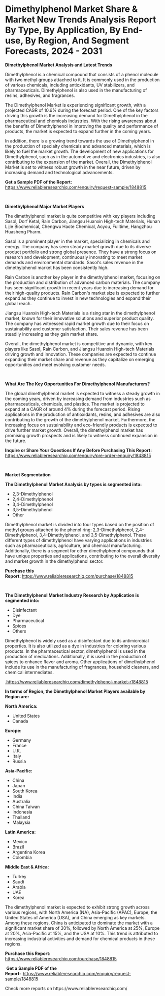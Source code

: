 <p><h1>Dimethylphenol Market Share & Market New Trends Analysis Report By Type, By Application, By End-use, By Region, And Segment Forecasts, 2024 - 2031</h1></p><p><strong>Dimethylphenol Market Analysis and Latest Trends</strong></p>
<p><p>Dimethylphenol is a chemical compound that consists of a phenol molecule with two methyl groups attached to it. It is commonly used in the production of various chemicals, including antioxidants, UV stabilizers, and pharmaceuticals. Dimethylphenol is also used in the manufacturing of resins, adhesives, and fragrances.</p><p>The Dimethylphenol Market is experiencing significant growth, with a projected CAGR of 10.6% during the forecast period. One of the key factors driving this growth is the increasing demand for Dimethylphenol in the pharmaceutical and chemicals industries. With the rising awareness about the benefits of Dimethylphenol in improving the quality and performance of products, the market is expected to expand further in the coming years.</p><p>In addition, there is a growing trend towards the use of Dimethylphenol in the production of specialty chemicals and advanced materials, which is likely to fuel the market growth. The development of new applications for Dimethylphenol, such as in the automotive and electronics industries, is also contributing to the expansion of the market. Overall, the Dimethylphenol Market is set to witness robust growth in the near future, driven by increasing demand and technological advancements.</p></p>
<p><strong>Get a Sample PDF of the Report:&nbsp;</strong> <a href="https://www.reliableresearchiq.com/enquiry/request-sample/1848815">https://www.reliableresearchiq.com/enquiry/request-sample/1848815</a></p>
<p>&nbsp;</p>
<p><strong>Dimethylphenol Major Market Players</strong></p>
<p><p>The dimethylphenol market is quite competitive with key players including Sasol, Dorf Ketal, Rain Carbon, Jiangsu Huanxin High-tech Materials, Hunan Lijie Biochemical, Chengwu Haote Chemical, Aoyou, Fulltime, Hangzhou Huasheng Pharm.</p><p>Sasol is a prominent player in the market, specializing in chemicals and energy. The company has seen steady market growth due to its diverse product portfolio and strong global presence. They have a strong focus on research and development, continuously innovating to meet market demands and environmental standards. Sasol's sales revenue in the dimethylphenol market has been consistently high.</p><p>Rain Carbon is another key player in the dimethylphenol market, focusing on the production and distribution of advanced carbon materials. The company has seen significant growth in recent years due to increasing demand for their high-quality products. Rain Carbon's market size is expected to further expand as they continue to invest in new technologies and expand their global reach.</p><p>Jiangsu Huanxin High-tech Materials is a rising star in the dimethylphenol market, known for their innovative solutions and superior product quality. The company has witnessed rapid market growth due to their focus on sustainability and customer satisfaction. Their sales revenue has been steadily increasing as they gain market share.</p><p>Overall, the dimethylphenol market is competitive and dynamic, with key players like Sasol, Rain Carbon, and Jiangsu Huanxin High-tech Materials driving growth and innovation. These companies are expected to continue expanding their market share and revenue as they capitalize on emerging opportunities and meet evolving customer needs.</p></p>
<p>&nbsp;</p>
<p><strong>What Are The Key Opportunities For Dimethylphenol Manufacturers?</strong></p>
<p><p>The global dimethylphenol market is expected to witness a steady growth in the coming years, driven by increasing demand from industries such as pharmaceuticals, chemicals, and plastics. The market is projected to expand at a CAGR of around 4% during the forecast period. Rising applications in the production of antioxidants, resins, and adhesives are also contributing to the growth of the dimethylphenol market. Furthermore, the increasing focus on sustainability and eco-friendly products is expected to drive further market growth. Overall, the dimethylphenol market has promising growth prospects and is likely to witness continued expansion in the future.</p></p>
<p><strong>Inquire or Share Your Questions If Any Before Purchasing This Report:</strong> <a href="https://www.reliableresearchiq.com/enquiry/pre-order-enquiry/1848815">https://www.reliableresearchiq.com/enquiry/pre-order-enquiry/1848815</a></p>
<p>&nbsp;</p>
<p><strong>Market Segmentation</strong></p>
<p><strong>The Dimethylphenol Market Analysis by types is segmented into:</strong></p>
<p><ul><li>2,3-Dimethylphenol</li><li>2,4-Dimethylphenol</li><li>3,4-Dimethylphenol</li><li>3,5-Dimethylphenol</li><li>Other</li></ul></p>
<p><p>Dimethylphenol market is divided into four types based on the position of methyl groups attached to the phenol ring: 2,3-Dimethylphenol, 2,4-Dimethylphenol, 3,4-Dimethylphenol, and 3,5-Dimethylphenol. These different types of dimethylphenol have varying applications in industries such as pharmaceuticals, agriculture, and chemical manufacturing. Additionally, there is a segment for other dimethylphenol compounds that have unique properties and applications, contributing to the overall diversity and market growth in the dimethylphenol sector.</p></p>
<p><strong>Purchase this Report:&nbsp;</strong><a href="https://www.reliableresearchiq.com/purchase/1848815">https://www.reliableresearchiq.com/purchase/1848815</a></p>
<p>&nbsp;</p>
<p><strong>The Dimethylphenol Market Industry Research by Application is segmented into:</strong></p>
<p><ul><li>Disinfectant</li><li>Dye</li><li>Pharmaceutical</li><li>Spices</li><li>Others</li></ul></p>
<p><p>Dimethylphenol is widely used as a disinfectant due to its antimicrobial properties. It is also utilized as a dye in industries for coloring various products. In the pharmaceutical sector, dimethylphenol is used in the production of medications. Additionally, it is used in the production of spices to enhance flavor and aroma. Other applications of dimethylphenol include its use in the manufacturing of fragrances, household cleaners, and chemical intermediates.</p></p>
<p><a href="https://www.reliableresearchiq.com/dimethylphenol-market-r1848815">&nbsp;https://www.reliableresearchiq.com/dimethylphenol-market-r1848815</a></p>
<p><strong>In terms of Region, the Dimethylphenol Market Players available by Region are:</strong></p>
<p>
    <p> <strong> North America: </strong>
        <ul>
            <li>United States</li>
            <li>Canada</li>
        </ul>
        </p> 
    <p> <strong> Europe: </strong>
        <ul>
            <li>Germany</li>
            <li>France</li>
            <li>U.K.</li>
            <li>Italy</li>
            <li>Russia</li>
        </ul>
        </p> 
    <p> <strong> Asia-Pacific: </strong>
        <ul>
            <li>China</li>
            <li>Japan</li>
            <li>South Korea</li>
            <li>India</li>
            <li>Australia</li>
            <li>China Taiwan</li>
            <li>Indonesia</li>
            <li>Thailand</li>
            <li>Malaysia</li>
        </ul>
        </p> 
    <p> <strong> Latin America: </strong>
        <ul>
            <li>Mexico</li>
            <li>Brazil</li>
            <li>Argentina Korea</li>
            <li>Colombia</li>
        </ul>
        </p> 
    <p> <strong> Middle East & Africa: </strong>
        <ul>
            <li>Turkey</li>
            <li>Saudi</li>
            <li>Arabia</li>
            <li>UAE</li>
            <li>Korea</li>
        </ul>
    </p>
    </p>
<p><p>The dimethylphenol market is expected to exhibit strong growth across various regions, with North America (NA), Asia-Pacific (APAC), Europe, the United States of America (USA), and China emerging as key markets. Among these regions, China is anticipated to dominate the market with a significant market share of 30%, followed by North America at 25%, Europe at 20%, Asia-Pacific at 15%, and the USA at 10%. This trend is attributed to increasing industrial activities and demand for chemical products in these regions.</p></p>
<p><strong>Purchase this Report: </strong><a href="https://www.reliableresearchiq.com/purchase/1848815">https://www.reliableresearchiq.com/purchase/1848815</a></p>
<p>&nbsp;<strong>Get a Sample PDF of the Report:&nbsp;&nbsp;</strong><a href="https://www.reliableresearchiq.com/enquiry/request-sample/1848815">https://www.reliableresearchiq.com/enquiry/request-sample/1848815</a></p>
<p><strong></strong></p>
<p>Check more reports on https://www.reliableresearchiq.com/</p>